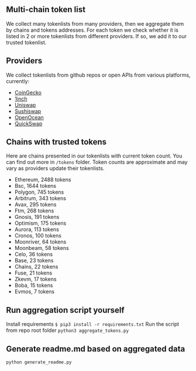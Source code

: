 
## Multi-chain token list 
We collect many tokenlists from many providers, then we aggregate them by chains and tokens addresses. 
For each token we check whether it is listed in 2 or more tokenlists from different providers. If so, 
we add it to our trusted tokenlist.

## Providers
We collect tokenlists from github repos or open APIs from various platforms, currently:
- [CoinGecko](https://www.coingecko.com/)
- [1inch](https://app.1inch.io/)
- [Uniswap](https://uniswap.org/)
- [Sushiswap](https://www.sushi.com/)
- [OpenOcean](https://openocean.finance/)
- [QuickSwap](https://quickswap.exchange/#/swap)

## Chains with trusted tokens
Here are chains presented in our tokenlists with current token count. You can find out more in `/tokens` folder.
Token counts are approximate and may vary as providers update their tokenlists.
- Ethereum, 2488 tokens
- Bsc, 1644 tokens
- Polygon, 745 tokens
- Arbitrum, 343 tokens
- Avax, 295 tokens
- Ftm, 268 tokens
- Gnosis, 191 tokens
- Optimism, 175 tokens
- Aurora, 113 tokens
- Cronos, 100 tokens
- Moonriver, 64 tokens
- Moonbeam, 58 tokens
- Celo, 36 tokens
- Base, 23 tokens
- Chains, 22 tokens
- Fuse, 21 tokens
- Zkevm, 17 tokens
- Boba, 15 tokens
- Evmos, 7 tokens

## Run aggregation script yourself
Install requirements
```$ pip3 install -r requirements.txt```
Run the script from repo root folder
```python3 aggregate_tokens.py```
## Generate readme.md based on aggregated data
```bash
python generate_readme.py
```

